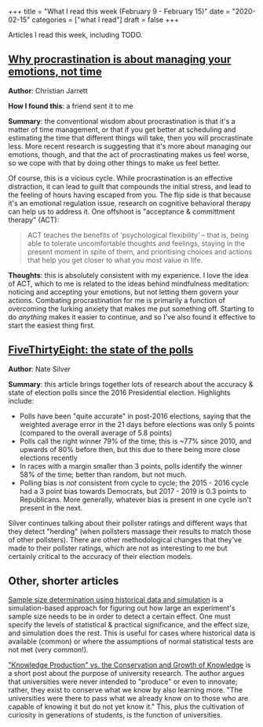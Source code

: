 +++
title = "What I read this week (February 9 - February 15)"
date = "2020-02-15"
categories = ["what I read"]
draft = false
+++

Articles I read this week, including TODO. <!--more-->

## [Why procrastination is about managing your emotions, not time](https://www.bbc.com/worklife/article/20200121-why-procrastination-is-about-managing-emotions-not-time)
**Author**: Christian Jarrett

**How I found this**: a friend sent it to me

**Summary**: the conventional wisdom about procrastination is that it's a matter of time management, or that if you get better at scheduling and estimating the time that different things will take, then you will procrastinate less. More recent research is suggesting that it's more about managing our emotions, though, and that the act of procrastinating makes us feel worse, so we cope with that by doing other things to make us feel better.

Of course, this is a vicious cycle. While procrastination is an effective distraction, it can lead to guilt that compounds the initial stress, and lead to the feeling of hours having escaped from you. The flip side is that because it's an emotional regulation issue, research on cognitive behavioral therapy can help us to address it. One offshoot is "acceptance & committment therapy" (ACT):

> ACT teaches the benefits of ‘psychological flexibility’ – that is, being able to tolerate uncomfortable thoughts and feelings, staying in the present moment in spite of them, and prioritising choices and actions that help you get closer to what you most value in life.

**Thoughts**: this is absolutely consistent with my experience. I love the idea of ACT, which to me is related to the ideas behind mindfulness meditation: noticing and accepting your emotions, but not letting them govern your actions. Combating procrastination for me is primarily a function of overcoming the lurking anxiety that makes me put something off. Starting to do *anything* makes it easier to continue, and so I've also found it effective to start the easiest thing first.

## [FiveThirtyEight: the state of the polls](https://fivethirtyeight.com/features/the-state-of-the-polls-2019)
**Author**: Nate Silver

**Summary**: this article brings together lots of research about the accuracy & state of election polls since the 2016 Presidential election. Highlights include:

 * Polls have been "quite accurate" in post-2016 elections, saying that the weighted average error in the 21 days before elections was only 5 points (compared to the overall average of 5.8 points)
 * Polls call the right winner 79% of the time; this is ~77% since 2010, and upwards of 80% before then, but this due to there being more close elections recently
 * In races with a margin smaller than 3 points, polls identify the winner 58% of the time; better than random, but not much.
 * Polling bias is *not* consistent from cycle to cycle; the 2015 - 2016 cycle had a 3 point bias towards Democrats, but 2017 - 2019 is 0.3 points to Republicans. More generally, whatever bias is present in one cycle isn't present in the next.

Silver continues talking about their pollster ratings and different ways that they detect "herding" (when pollsters massage their results to match those of other pollsters). There are other methodological changes that they've made to their pollster ratings, which are not as interesting to me but certainly critical to the accuracy of their election models.



## Other, shorter articles
[Sample size determination using historical data and simulation](https://blog.ivanukhov.com/2019/09/25/bootstrap.html) is a simulation-based approach for figuring out how large an experiment's sample size needs to be in order to detect a certain effect. One must specify the levels of statistical & practical significance, and the effect size, and simulation does the rest. This is useful for cases where historical data is available (common) or where the assumptions of normal statistical tests are not met (very common!).

["Knowledge Production" vs. the Conservation and Growth of Knowledge](https://blog.cbs.dk/inframethodology/?p=2248) is a short post about the purpose of university research. The author argues that universities were never intended to "produce" or even to innovate; rather, they exist to conserve what we know by also learning more. "The universities were there to pass what we already know on to those who are capable of knowing it but do not yet know it." This, plus the cultivation of curiosity in generations of students, is the function of universities.


